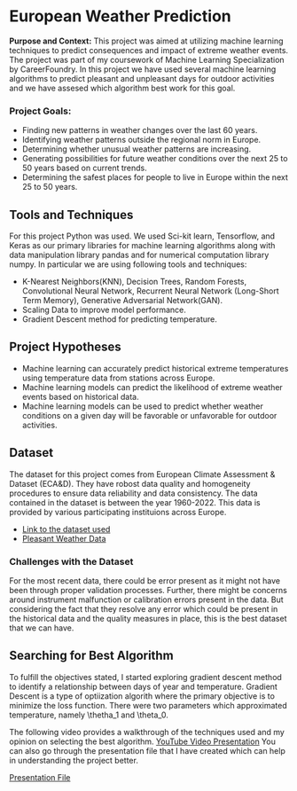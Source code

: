 # European Weather Prediction
**Purpose and Context:** This project was aimed at utilizing machine learning techniques to predict consequences and impact of extreme weather events. The project was part of my coursework of Machine Learning Specialization by CareerFoundry. In this project we have used several machine learning algorithms to predict pleasant and unpleasant days for outdoor activities and we have assesed which algorithm best work for this goal.

### Project Goals:
* Finding new patterns in weather changes over the last 60 years.
* Identifying weather patterns outside the regional norm in Europe.
* Determining whether unusual weather patterns are increasing.
* Generating possibilities for future weather conditions over the next 25 to 50 years based on current trends.
* Determining the safest places for people to live in Europe within the next 25 to 50 years.

## Tools and Techniques
For this project Python was used. We used Sci-kit learn, Tensorflow, and Keras as our primary libraries for machine learning algorithms along with data manipulation library pandas and for numerical computation library numpy. In particular we are using following tools and techniques:
* K-Nearest Neighbors(KNN), Decision Trees, Random Forests, Convolutional Neural Network, Recurrent Neural Network (Long-Short Term Memory), Generative Adversarial Network(GAN).
* Scaling Data to improve model performance.
* Gradient Descent method for predicting temperature.

## Project Hypotheses
* Machine learning can accurately predict historical extreme temperatures using temperature data from stations across Europe.
* Machine learning models can predict the likelihood of extreme weather events based on historical data.
* Machine learning models can be used to predict whether weather conditions on a given day will be favorable or unfavorable for outdoor activities.

## Dataset
The dataset for this project comes from European Climate Assessment & Dataset (ECA&D). They have robost data quality and homogeneity procedures to ensure data reliability and data consistency. The data contained in the dataset is between the year 1960-2022. This data is provided by various participating instituions across Europe.  

* [Link to the dataset used](https://s3.amazonaws.com/coach-courses-us/public/courses/da-spec-ml/Scripts/A1/Dataset-weather-prediction-dataset-processed.csv)
* [Pleasant Weather Data](https://github.com/b-nirav/European-Weather-Predictions/blob/main/Original%20Data/Dataset-Answers-Weather_Prediction_Pleasant_Weather.csv)


### Challenges with the Dataset
For the most recent data, there could be error present as it might not have been through proper validation processes. Further, there might be concerns around instrument malfunction or calibration errors present in the data. But considering the fact that they resolve any error which could be present in the historical data and the quality measures in place, this is the best dataset that we can have.



## Searching for Best Algorithm
To fulfill the objectives stated, I started exploring gradient descent method to identify a relationship between days of year and temperature. Gradient Descent is a type of optiization algorith where the primary objective is to minimize the loss function. There were two parameters which approximated temperature, namely \thetha_1 and \theta_0.

The following video provides a walkthrough of the techniques used and my opinion on selecting the best algorithm. 
[YouTube Video Presentation](https://youtu.be/WdBm0hqbXZY)
You can also go through the presentation file that I have created which can help in understanding the project better.

[Presentation File](https://github.com/b-N-I-R-A-V/European-Weather-Predictions/blob/main/Presentation%20File.pdf)


